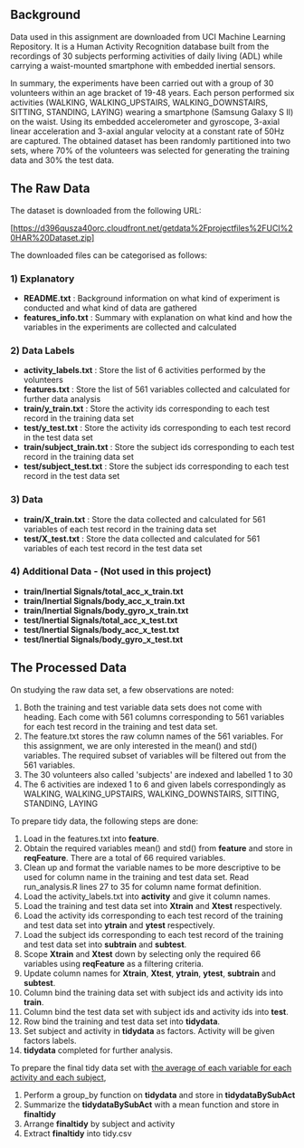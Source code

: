 ## Background
Data used in this assignment are downloaded from UCI Machine Learning Repository.  It is a Human Activity Recognition database built from the recordings of 30 subjects performing activities of daily living (ADL) while carrying a waist-mounted smartphone with embedded inertial sensors.
	
In summary, the experiments have been carried out with a group of 30 volunteers within an age bracket of 19-48 years. Each person performed six activities (WALKING, WALKING_UPSTAIRS, WALKING_DOWNSTAIRS, SITTING, STANDING, LAYING) wearing a smartphone (Samsung Galaxy S II) on the waist. 
Using its embedded accelerometer and gyroscope, 3-axial linear acceleration and 3-axial angular velocity at a constant rate of 50Hz are captured. The obtained dataset has been randomly partitioned into two sets, where 70% of the volunteers was selected for generating the training data and 30% the test data. 


## The Raw Data
The dataset is downloaded from the following URL:

[https://d396qusza40orc.cloudfront.net/getdata%2Fprojectfiles%2FUCI%20HAR%20Dataset.zip]

The downloaded files can be categorised as follows:
### 1) Explanatory
* <B>README.txt</B> : Background information on what kind of experiment is conducted and what kind of data are gathered
* <B>features_info.txt</B> : Summary with explanation on what kind and how the variables in the experiments are collected and calculated

### 2) Data Labels
* <B>activity_labels.txt</B> : Store the list of 6 activities performed by the volunteers
* <B>features.txt</B> : Store the list of 561 variables collected and calculated for further data analysis
* <B>train/y_train.txt</B> : Store the activity ids corresponding to each test record in the training data set 
* <B>test/y_test.txt</B> : Store the activity ids corresponding to each test record in the test data set 
* <B>train/subject_train.txt</B> : Store the subject ids corresponding to each test record in the training data set 
* <B>test/subject_test.txt</B> : Store the subject ids corresponding to each test record in the test data set 

### 3) Data
* <B>train/X_train.txt</B> : Store the data collected and calculated for 561 variables of each test record in the training data set
* <B>test/X_test.txt</B> : Store the data collected and calculated for 561 variables of each test record in the test data set

### 4) Additional Data - (Not used in this project)
* <B>train/Inertial Signals/total_acc_x_train.txt</B>
* <B>train/Inertial Signals/body_acc_x_train.txt</B>
* <B>train/Inertial Signals/body_gyro_x_train.txt</B>
* <B>test/Inertial Signals/total_acc_x_test.txt</B>
* <B>test/Inertial Signals/body_acc_x_test.txt</B>
* <B>test/Inertial Signals/body_gyro_x_test.txt</B>


## The Processed Data
On studying the raw data set, a few observations are noted:<br>
1) Both the training and test variable data sets does not come with heading.  Each come with 561 columns corresponding to 561 variables for each test record in the training and test data set.<br>
2) The feature.txt stores the raw column names of the 561 variables.  For this assignment, we are only interested in the mean() and std() variables.  The required subset of variables will be filtered out from the 561 variables.<br>
3) The 30 volunteers also called 'subjects' are indexed and labelled 1 to 30<br>
4) The 6 activities are indexed 1 to 6 and given labels correspondingly as WALKING, WALKING_UPSTAIRS, WALKING_DOWNSTAIRS, SITTING, STANDING, LAYING<br>

To prepare tidy data, the following steps are done:<br>
1) Load in the features.txt into <B>feature</B>.<br>
2) Obtain the required variables mean() and std() from <B>feature</B> and store in <B>reqFeature</B>.  There are a total of 66 required variables.<br>
3) Clean up and format the variable names to be more descriptive to be used for column name in the training and test data set.  Read run_analysis.R lines 27 to 35 for column name format definition.<br>
4) Load the activity_labels.txt into <B>activity</B> and give it column names.<br>
5) Load the training and test data set into <B>Xtrain</B> and <B>Xtest</B> respectively.<br>
6) Load the activity ids corresponding to each test record of the training and test data set into <B>ytrain</B> and <B>ytest</B> respectively.<br>
7) Load the subject ids corresponding to each test record of the training and test data set into <B>subtrain</B> and <B>subtest</B>.<br>
8) Scope <B>Xtrain</B> and <B>Xtest</B> down by selecting only the required 66 variables using <B>reqFeature</B> as a filtering criteria.<br>
9) Update column names for <B>Xtrain</B>, <B>Xtest</B>, <B>ytrain</B>, <B>ytest</B>, <B>subtrain</B> and <B>subtest</B>.<br>
10) Column bind the training data set with subject ids and activity ids into <B>train</B>.<br>
11) Column bind the test data set with subject ids and activity ids into <B>test</B>.<br>
12) Row bind the training and test data set into <B>tidydata</B>.<br>
13) Set subject and activity in <B>tidydata</B> as factors.  Activity will be given factors labels.<br>
14) <B>tidydata</B> completed for further analysis.<br>

To prepare the final tidy data set with <u>the average of each variable for each activity and each subject</u>,<br>
1) Perform a group_by function on <B>tidydata</B> and store in <B>tidydataBySubAct</B><br>
2) Summarize the <B>tidydataBySubAct</B> with a mean function and store in <B>finaltidy</B><br>
3) Arrange <B>finaltidy</B> by subject and activity<br>
4) Extract <B>finaltidy</B> into tidy.csv<br>
